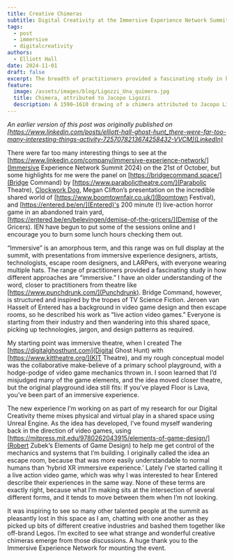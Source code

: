 ```yaml
---
title: Creative Chimeras
subtitle: Digital Creativity at the Immersive Experience Network Summit 2024
tags:
  - post
  - immersive
  - digitalcreativity
authors:
  - Elliott Hall
date: 2024-11-01
draft: false
excerpt: The breadth of practitioners provided a fascinating study in how different people approached “immersive.” I have an older understanding of the word, closer to practitioners from theatre like Punchdrunk. Bridge Command, however,  is structured and inspired by the tropes of TV Science Fiction. Jeroen van Hasselt of Entered has a background in video game design and then escape rooms, so he described his work as “live action video games.” Everyone is starting from their industry and then wandering into this shared space, picking up technologies, jargon, and design patterns as required
feature:
  image: /assets/images/blog/Ligozzi_Una_quimera.jpg
  title: Chimera, attributed to Jacopo Ligozzi
  description: A 1590–1610 drawing of a chimera attributed to Jacopo Ligozzi
---
```


_An earlier version of this post was originally published on [https://www.linkedin.com/posts/elliott-hall-ghost-hunt_there-were-far-too-many-interesting-things-activity-7257078213674258432-VVCM](LinkedIn)_

There were far too many interesting things to see at the [https://www.linkedin.com/company/immersive-experience-network/](Immersive Experience Network Summit 2024) on the 21st of October, but some highlights for me were the panel on [https://bridgecommand.space/](Bridge Command) by [https://www.parabolictheatre.com/](Parabolic Theatre), [Clockwork Dog](https://www.linkedin.com/company/clockwork-dog-limited/), Megan Clifton’s presentation on the incredible shared world of [https://www.boomtownfair.co.uk/](Boomtown Festival), and [https://entered.be/en/](Entered)'s 200 minute (!) live-action horror game in an abandoned train yard, [https://entered.be/en/belevingen/demise-of-the-gricers/](Demise of the Gricers). IEN have begun to put some of the sessions online and I encourage you to burn some lunch hours checking them out.

“Immersive” is an amorphous term, and this range was on full display at the summit, with presentations from immersive experience designers, artists, technologists, escape room designers, and LARPers, with everyone wearing multiple hats. The range of practitioners provided a fascinating study in how different approaches are “immersive.” I have an older understanding of the word, closer to practitioners from theatre like [https://www.punchdrunk.com/](Punchdrunk). Bridge Command, however, is structured and inspired by the tropes of TV Science Fiction. Jeroen van Hasselt of Entered has a background in video game design and then escape rooms, so he described his work as “live action video games.” Everyone is starting from their industry and then wandering into this shared space, picking up technologies, jargon, and design patterns as required.

My starting point was immersive theatre, when I created The [https://digitalghosthunt.com](Digital Ghost Hunt) with [https://www.kittheatre.org/](KIT Theatre), and my rough conceptual model was the collaborative make-believe of a primary school playground, with a hodge-podge of video game mechanics thrown in. I soon learned that I’d misjudged many of the game elements, and the idea moved closer theatre, but the original playground idea still fits: If you’ve played Floor is Lava, you’ve been part of an immersive experience.

The new experience I’m working on as part of my research for our Digital Creativity theme mixes physical and virtual play in a shared space using Unreal Engine. As the idea has developed, I’ve found myself wandering back in the direction of video games, using [https://mitpress.mit.edu/9780262043915/elements-of-game-design/](Robert Zubek’s Elements of Game Design) to help me get control of the mechanics and systems that I’m building. I originally called the idea an escape room, because that was more easily understandable to normal humans than ‘hybrid XR immersive experience.’ Lately I’ve started calling it a live action video game, which was why I was interested to hear Entered describe their experiences in the same way. None of these terms are exactly right, because what I’m making sits at the intersection of several different forms, and it tends to move between them when I’m not looking.

It was inspiring to see so many other talented people at the summit as pleasantly lost in this space as I am, chatting with one another as they picked up bits of different creative industries and bashed them together like off-brand Legos. I’m excited to see what strange and wonderful creative chimeras emerge from those discussions. A huge thank you to the Immersive Experience Network for mounting the event.

